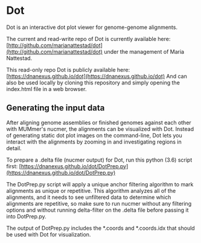 # Dot

Dot is an interactive dot plot viewer for genome-genome alignments.

The current and read-write repo of Dot is currently available here: [http://github.com/marianattestad/dot](http://github.com/marianattestad/dot) under the management of Maria Nattestad.

This read-only repo Dot is publicly available here: [https://dnanexus.github.io/dot](https://dnanexus.github.io/dot)
And can also be used locally by cloning this repository and simply opening the index.html file in a web browser. 


## Generating the input data
After aligning genome assemblies or finished genomes against each other with MUMmer's nucmer, the alignments can be visualized with Dot. 
Instead of generating static dot plot images on the command-line, Dot lets you interact with the alignments by zooming in and investigating regions in detail. 

To prepare a .delta file (nucmer output) for Dot, run this python (3.6) script first: [https://dnanexus.github.io/dot/DotPrep.py](https://dnanexus.github.io/dot/DotPrep.py)

The DotPrep.py script will apply a unique anchor filtering algorithm to mark alignments as unique or repetitive. This algorithm analyzes all of the alignments, and it needs to see unfiltered data to determine which alignments are repetitive, so make sure to run nucmer without any filtering options and without running delta-filter on the .delta file before passing it into DotPrep.py. 

The output of DotPrep.py includes the *.coords and *.coords.idx that should be used with Dot for visualization.

